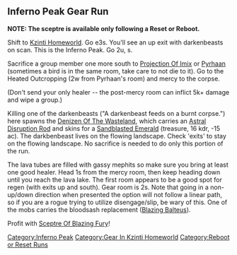 ## Inferno Peak Gear Run

**NOTE: The sceptre is available only following a Reset or Reboot.**

Shift to [Kzinti Homeworld](:Category:Kzinti_Homeworld.md "wikilink").
Go e3s. You'll see an up exit with darkenbeasts on scan. This is the
Inferno Peak. Go 2u, s.

Sacrifice a group member one more south to [Projection Of
Imix](Projection_Of_Imix "wikilink") or [Pyrhaan](Pyrhaan "wikilink")
(sometimes a bird is in the same room, take care to not die to it). Go
to the Heated Outcropping (2w from Pyrhaan's room) and mercy to the
corpse.

(Don't send your only healer -- the post-mercy room can inflict 5k+
damage and wipe a group.)

Killing one of the darkenbeasts ("A darkenbeast feeds on a burnt
corpse.") here spawns the [Denizen Of The
Wasteland](Denizen_Of_The_Wasteland "wikilink"), which carries an
[Astral Disruption Rod](Astral_Disruption_Rod "wikilink") and skins for
a [Sandblasted Emerald](Sandblasted_Emerald "wikilink") (treasure, 16
kdr, -15 ac). The darkbenbeast lives on the flowing landscape. Check
'exits' to stay on the flowing landscape. No sacrifice is needed to do
only this portion of the run.

The lava tubes are filled with gassy mephits so make sure you bring at
least one good healer. Head 1s from the mercy room, then keep heading
down until you reach the lava lake. The first room appears to be a good
spot for regen (with exits up and south). Gear room is 2s. Note that
going in a non-up/down direction when presented the option will not
follow a linear path, so if you are a rogue trying to utilize
disengage/slip, be wary of this. One of the mobs carries the bloodsash
replacement ([Blazing Balteus](Blazing_Balteus "wikilink")).

Profit with [Sceptre Of Blazing
Fury](Sceptre_Of_Blazing_Fury "wikilink")!

[Category:Inferno Peak](Category:Inferno_Peak "wikilink") [Category:Gear
In Kzinti Homeworld](Category:Gear_In_Kzinti_Homeworld "wikilink")
[Category:Reboot or Reset
Runs](Category:Reboot_or_Reset_Runs "wikilink")

